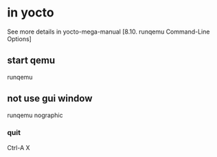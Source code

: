 # in yocto
See more details in yocto-mega-manual [8.10. runqemu Command-Line Options]
## start qemu
runqemu
## not use gui window
runqemu nographic
### quit
Ctrl-A X
